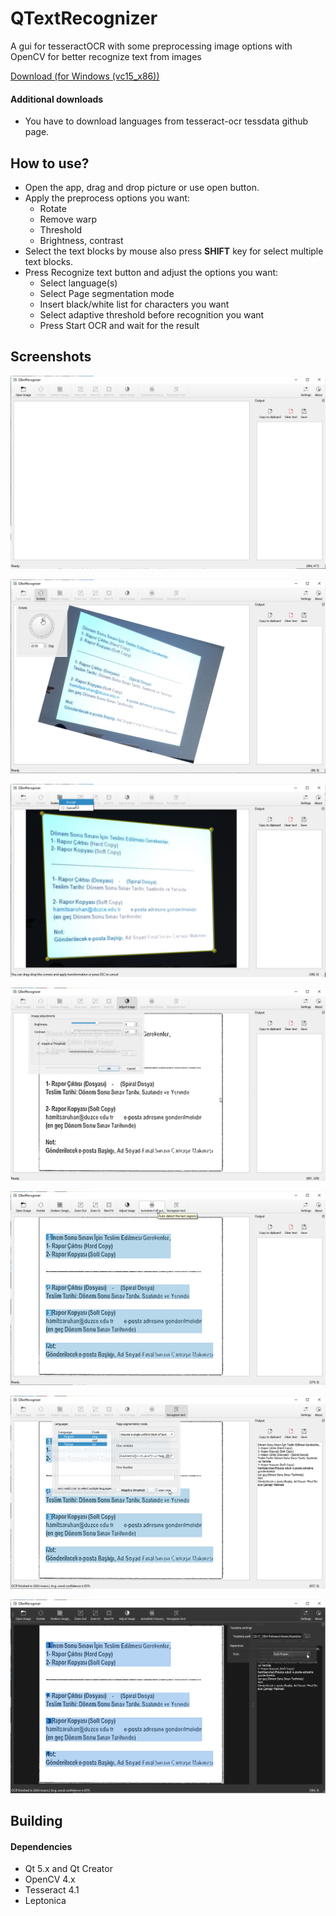 # QTextRecognizer
A gui for tesseractOCR with some preprocessing image options with OpenCV for better recognize text from images

[Download (for Windows (vc15_x86))](https://github.com/mguludag/QTextRecognizer/releases/download/1.0.2/qtextrecognizer_vc15_x86.7z)

#### Additional downloads

* You have to download languages from tesseract-ocr tessdata github page.

## How to use?

* Open the app, drag and drop picture or use open button.
* Apply the preprocess options you want:
  * Rotate
  * Remove warp
  * Threshold
  * Brightness, contrast
* Select the text blocks by mouse also press **SHIFT** key for select multiple text blocks.
* Press Recognize text button and adjust the options you want:
  * Select language(s)
  * Select Page segmentation mode
  * Insert black/white list for characters you want
  * Select adaptive threshold before recognition you want
  * Press Start OCR and wait for the result

## Screenshots

![Main screen](img/1.png)

![Rotate image screen](img/2.png)

![Deskew image screen](img/3.png)

![Image adjustments screen](img/4.png)

![Autodetect text layout](img/5.png)

![Recognize text screen](img/6.png)

![Settings screen and dark skin](img/7.png)



## Building

#### Dependencies

* Qt 5.x and Qt Creator
* OpenCV 4.x
* Tesseract 4.1
* Leptonica

